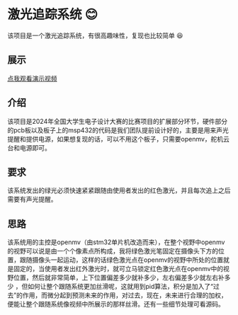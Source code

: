 # 激光追踪系统 :blush:
该项目是一个激光追踪系统，有很高趣味性，复现也比较简单 :satisfied: 
## 展示


  [点我观看演示视频](https://github.com/user-attachments/assets/fbc9f192-93cd-4fd4-963c-66c19c92c18f)

  
## 介绍
该项目是2024年全国大学生电子设计大赛的比赛项目的扩展部分环节，硬件部分的pcb板以及板子上的msp432的代码是我们团队提前设计好的，主要是用来声光提醒和提供电源，如果想复现的话，可以不用这个板子，只需要openmv，舵机云台和电源即可。

## 要求
该系统发出的绿光必须快速紧紧跟随由使用者发出的红色激光，并且每次追上之后需要有声光提醒。

## 思路
该系统用的主控是openmv（由stm32单片机改造而来），在整个视野中openmv的视野可以说是由一个个像素点所构成，我将绿色激光笔固定在摄像头下方的位置，跟随摄像头一起运动，这样的话绿色激光点在openmv的视野中所处的位置就是固定的，当使用者发出红外激光时，就可立马锁定红色激光点在openmv中的视野位置，然后就非常简单，上下位置偏差多少就补多少，左右偏差多少就左右补多少
，但如何让整个跟随系统更加丝滑呢，这就用到pid算法，积分是加入了“过去”的作用，而微分起到预测未来的作用，对过去，现在，未来进行合理的加权，便能让整个跟随系统像视频中所展示的那样丝滑。还有一些细节处理可看源码。

